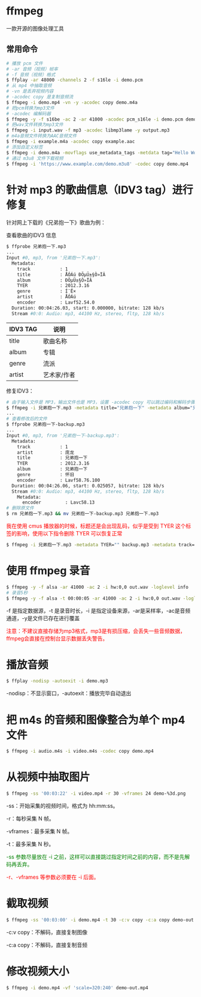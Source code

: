 # ffmpeg

一款开源的图像处理工具

## 常用命令

```bash
# 播放 pcm 文件
# -ar 音频（视频）帧率
# -f 音频（视频）格式
$ ffplay -ar 48000 -channels 2 -f s16le -i demo.pcm
# 从 mp4 中抽取音频
# -vn 是丢弃视频内容
# -acodec copy 是复制音频流
$ ffmpeg -i demo.mp4 -vn -y -acodec copy demo.m4a
# 把pcm转换为mp3文件
# -acodec 编解码器
$ ffmpeg -y -f s16be -ac 2 -ar 41000 -acodec pcm_s16le -i demo.pcm demo.mp3
# 把wav文件转换为mp3文件
$ ffmpeg -i input.wav -f mp3 -acodec libmp3lame -y output.mp3
# m4a音频文件转换为AAC音频文件
$ ffmpeg -i example.m4a -acodec copy example.aac
# 添加自定义标签
$ ffmpeg -i demo.m4a -movflags use_metadata_tags -metdata tag="Hello World" output.m4a
# 通过 m3u8 文件下载视频
$ ffmpeg -i 'https://www.example.com/demo.m3u8' -codec copy demo.mp4
```

# 针对 mp3 的歌曲信息（IDV3 tag）进行修复

针对网上下载的《兄弟抱一下》歌曲为例：

查看歌曲的IDV3 信息

```bash
$ ffprobe 兄弟抱一下.mp3
...
Input #0, mp3, from '兄弟抱一下.mp3':
  Metadata:
    track           : 1
    title           : ÅÓÁú ÐÖµÜ±§Ò»ÏÂ
    album           : ÐÖµÜ±§Ò»ÏÂ
    TYER            : 2012.3.16
    genre           : Í¨Ë×
    artist          : ÅÓÁú
    encoder         : Lavf52.54.0
  Duration: 00:04:26.03, start: 0.000000, bitrate: 128 kb/s
  Stream #0:0: Audio: mp3, 44100 Hz, stereo, fltp, 128 kb/s
```

| IDV3 TAG | 说明        |
| -------- | ----------- |
| title    | 歌曲名称    |
| album    | 专辑        |
| genre    | 流派        |
| artist   | 艺术家/作者 |

修复IDV3：

```bash
# 由于输入文件是 MP3，输出文件也是 MP3，设置 -acodec copy 可以跳过编码和解码步骤
$ ffmpeg -i 兄弟抱一下.mp3 -metadata title="兄弟抱一下" -metadata album="兄弟抱一下" -metadata genre="怀旧" -metadata artist="庞龙" -acodec copy 兄弟抱一下-backup.mp3
...
# 查看修改后的文件
$ ffprobe 兄弟抱一下-backup.mp3
...
Input #0, mp3, from '兄弟抱一下-backup.mp3':
  Metadata:
    track           : 1
    artist          : 庞龙
    title           : 兄弟抱一下
    TYER            : 2012.3.16
    album           : 兄弟抱一下
    genre           : 怀旧
    encoder         : Lavf58.76.100
  Duration: 00:04:26.06, start: 0.025057, bitrate: 128 kb/s
  Stream #0:0: Audio: mp3, 44100 Hz, stereo, fltp, 128 kb/s
    Metadata:
      encoder         : Lavc58.13
# 删除原文件
$ rm 兄弟抱一下.mp3 && mv 兄弟抱一下-backup.mp3 兄弟抱一下.mp3
```

<font color="red">我在使用 cmus 播放器的时候，标题还是会出现乱码，似乎是受到 TYER 这个标签的影响，使用以下指令删除 TYER 可以恢复正常</font>

```bash
$ ffmpeg -i 兄弟抱一下.mp3 -metadata TYER="" backup.mp3 -metadata track="" && rm 兄弟抱一下.mp3 && mv backup.mp3 兄弟抱一下.mp3
```

# 使用 ffmpeg 录音

```bash
$ ffmpeg -y -f alsa -ar 41000 -ac 2 -i hw:0,0 out.wav -loglevel info
# 录音5秒
$ ffmpeg -y -f alsa -t 00:00:05 -ar 41000 -ac 2 -i hw:0,0 out.wav -loglevel info
```

-f 是指定数据源，-t 是录音时长，-i 是指定设备来源，-ar是采样率，-ac是音频通道，-y是文件已存在进行覆盖

<font color="red">注意：不建议直接存储为mp3格式，mp3是有损压缩，会丢失一些音频数据，ffmpeg会直接在控制台显示数据丢失警告。</font>

# 播放音频

```bash
$ ffplay -nodisp -autoexit -i demo.mp3
```

-nodisp：不显示窗口，-autoexit：播放完毕自动退出

# 把 m4s 的音频和图像整合为单个 mp4 文件

```bash
$ ffmpeg -i audio.m4s -i video.m4s -codec copy demo.mp4
```

# 从视频中抽取图片

```bash
$ ffmpeg -ss '00:03:22' -i video.mp4 -r 30 -vframes 24 demo-%3d.png
```

-ss：开始采集的视频时间，格式为 hh:mm:ss。

-r：每秒采集 N 帧。

-vframes：最多采集 N 帧。

-t：最多采集 N 秒。

<font color="green">-ss 参数尽量放在 -i 之前，这样可以直接跳过指定时间之前的内容，而不是先解码再丢弃。</font>

<font color="red">-r、-vframes 等参数必须要在 -i 后面。</font>

# 截取视频

```bash
$ ffmpeg -ss '00:03:00' -i demo.mp4 -t 30 -c:v copy -c:a copy demo-out.mp4
```

-c:v copy：不解码，直接复制图像

-c:a copy：不解码，直接复制音频

# 修改视频大小

```bash
$ ffmpeg -i demo.mp4 -vf 'scale=320:240' demo-out.mp4
```


